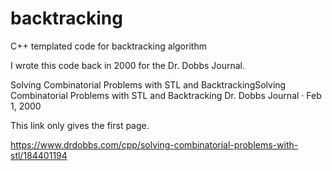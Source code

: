 # backtracking
C++ templated code for backtracking algorithm

I wrote this code back in 2000 for the Dr. Dobbs Journal. 


Solving Combinatorial Problems with STL and BacktrackingSolving Combinatorial Problems with STL and Backtracking
Dr. Dobbs Journal · Feb 1, 2000

This link only gives the first page. 

https://www.drdobbs.com/cpp/solving-combinatorial-problems-with-stl/184401194
